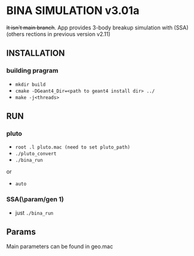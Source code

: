 # BINA SIMULATION v3.01a

~~It isn't main branch~~. App provides 3-body breakup simulation with (SSA) (others rections in previous version v2.11)

## INSTALLATION

### building pragram

- `mkdir build`
- `cmake -DGeant4_Dir=<path to geant4 install dir> ../`
- `make -j<threads>`

## RUN

### pluto
- `root .l pluto.mac (need to set pluto_path) `
- `./pluto_convert`
- `./bina_run`

or

- `auto`

### SSA(\param/gen 1)

- just `./bina_run`


## Params

Main parameters can be found in geo.mac
